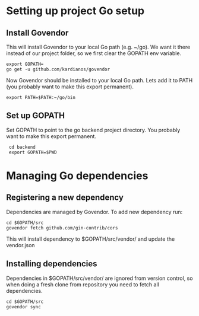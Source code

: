 # Setting up project Go setup

## Install Govendor
This will install Govendor to your local Go path (e.g. ~/go). 
We want it there instead of our project folder, so we first clear the 
GOPATH env variable.
```
export GOPATH=
go get -u github.com/kardianos/govendor
```

Now Govendor should be installed to your local Go path. Lets add it to 
PATH (you probably want to make this export permanent).
```
export PATH=$PATH:~/go/bin
```

## Set up GOPATH
Set GOPATH to point to the go backend project directory. You probably 
want to make this export permanent.

```
 cd backend
 export GOPATH=$PWD
```


# Managing Go dependencies

## Registering a new dependency
Dependencies are managed by Govendor. To add new dependency run:
```
cd $GOPATH/src
govendor fetch github.com/gin-contrib/cors
```
This will install dependency to $GOPATH/src/vendor/ and update the vendor.json

## Installing dependencies
Dependencies in $GOPATH/src/vendor/ are ignored from version control, so
when doing a fresh clone from repository you need to fetch all dependencies.
```
cd $GOPATH/src
govendor sync
``` 



